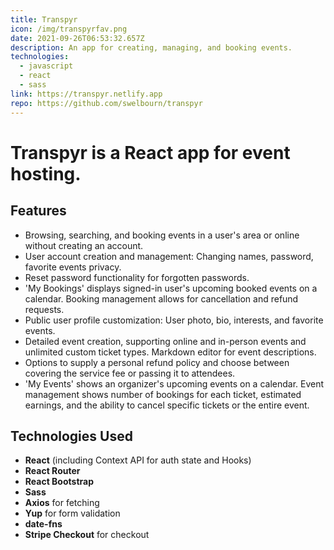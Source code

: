 ```yaml
---
title: Transpyr
icon: /img/transpyrfav.png
date: 2021-09-26T06:53:32.657Z
description: An app for creating, managing, and booking events.
technologies:
  - javascript
  - react
  - sass
link: https://transpyr.netlify.app
repo: https://github.com/swelbourn/transpyr
---
```

# **Transpyr is a React app for event hosting.** 

## Features

* Browsing, searching, and booking events in a user's area or online without creating an account.
* User account creation and management: Changing names, password, favorite events privacy.
* Reset password functionality for forgotten passwords.
* 'My Bookings' displays signed-in user's upcoming booked events on a calendar. Booking management allows for cancellation and refund requests.
* Public user profile customization: User photo, bio, interests, and favorite events.
* Detailed event creation, supporting online and in-person events and unlimited custom ticket types. Markdown editor for event descriptions.
* Options to supply a personal refund policy and choose between covering the service fee or passing it to attendees. 
* 'My Events' shows an organizer's upcoming events on a calendar. Event management shows number of bookings for each ticket, estimated earnings, and the ability to cancel specific tickets or the entire event.

## Technologies Used

* **React** (including Context API for auth state and Hooks)
* **React Router**
* **React Bootstrap**
* **Sass**
* **Axios** for fetching
* **Yup** for form validation
* **date-fns**
* **Stripe Checkout** for checkout
